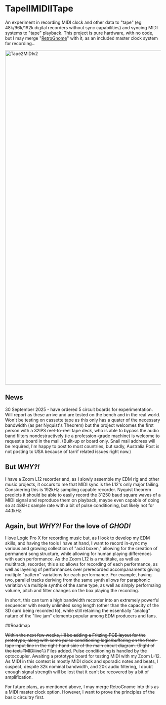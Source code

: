 # TapeIIMIDIITape
An experiment in recording MIDI clock and other data to "tape" (eg 48k/96k/192k digital recorders without sync capabilities) and syncing MIDI systems to "tape" playback. This project is pure hardware, with no code, but I may merge "[RetroGnome](https://github.com/crunchysteve/RetroGnome)" with it, as an included master clock system for recording...

<img width="1080" alt="Tape2MIDIv2" src="https://github.com/user-attachments/assets/41d17cb4-798a-4f3e-bb8b-d88b67065505" />

## News
30 September 2025 - have ordered 5 circuit boards for experimentation. Will report as these arrive and are tested on the bench and in the real world. Won't be testing on cassette tape as this only has a quater of the necessary bandwidth (as per Nyquist's Theorem) but the project welcomes the first person with a 32IPS reel-to-reel tape deck, who is able to bypass the audio band filters nondestructively (ie a profession-grade machine) is welcome to request a board in the mail. (Built-up or board only. Snail mail address will be required, I'm happy to post to most countries, but sadly, Australia Post is not posting to USA because of tarrif related issues right now.)

## But *WHY?!*

I have a Zoom L12 recorder and, as I slowly assemble my EDM rig and other music projects, it occurs to me that MIDI sync is the L12's only major failing. Considering this is 192kHz sampling capable recorder. Nyquist theorem predicts it should be able to easily record the 31250 baud square waves of a MIDI signal and reproduce them on playback, maybe even capable of doing so at 48kHz sample rate with a bit of pulse conditioning, but likely not for 44.1kHz.

## Again, but *WHY?!* For the love of ***GHOD!***

I love Logic Pro X for recording music but, as I look to develop my EDM skills, and having the tools I have at hand, I want to record in-sync my various and growing collection of "acid boxen," allowing for the creation of permanent song structure, while allowing for human playing differences with each performance. As the Zoom L12 is a multitake, as well as multitrack, recorder, this also allows for recording of each performance, as well as layering of performances over prerecorded accompanaments giving multiple "pattern" variations for each performance. For example, having two, parallel tracks deriving from the same synth allows for paraphonic variation via multiple synths of the same type, as well as simply performaing volume, pitch and filter changes on the box playing the recording.

In short, this can turn a high bandwidth recorder into an extremely powerful sequencer with nearly unlimited song length (other than the capacity of the SD card being recorded to), while still retaining the essentially "analog" nature of the "live jam" elements popular among EDM producers and fans.

##Roadmap

~~Within the next few weeks, I'll be adding a Fritzing PCB layout for the prototype, along with some pulse conditioning logic/buffering on the from-tape input line in the right-hand side of the main circuit diagram. (Right of the text, "MIDIline".)~~ Files added. Pulse conditioning is handled by the optocoupler. Awaiting a prototype board for testing MIDI with my Zoom L-12. As MIDI in this context is mostly MIDI clock and sporadic notes and beats, I suspect, despite 32k nominal bandwidth, and 20k audio filtering, I doubt enough signal strength will be lost that it can't be recovered by a bit of amplification.

For future plans, as mentioned above, I may merge RetroGnome into this as a MIDI master clock option. However, I want to prove the principles of the basic circuitry first.
